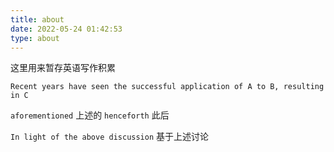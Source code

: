 ```yaml
---
title: about
date: 2022-05-24 01:42:53
type: about
---
```

这里用来暂存英语写作积累

```
Recent years have seen the successful application of A to B, resulting in C

````

`aforementioned`
上述的
`henceforth`
此后

`In light of the above discussion`
基于上述讨论
